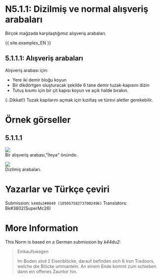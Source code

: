 # N5.1.1: Dizilmiş ve normal alışveriş arabaları

Birçok mağzada karşılaştığımız alışveriş arabaları.

{{ site.examples_EN }}

## 5.1.1.1: Alışveriş arabaları

Alışveriş arabası için:
* Yere iki demir bloğu koyun
* Bir dikdörtgen oluşturacak şekilde 6 tane demir tuzak-kapısını dizin
* Tutuş kısımı için bir çit kapısı koyun ve açık halde bırakın.

{:.Dikkat!}
Tuzak kapılarını açmak için kızıltaş ve türevi aletler gerekebilir.

# Örnek görseller

## 5.1.1.1

![](https://bte-n.github.io/resources/N5/1/1/shopping_venture.png)  
Bir alışveriş arabası,"İteya" önünde.

![](https://bte-n.github.io/resources/N5/1/1/shopping_ventures.png)  
Dizilmiş arabaları.

# Yazarlar ve Türkçe çeviri
Submission: `k44du2#8049 (105057582737002496)`
Translators: Bk#3802(SuperMc26)

# More Information

This Norm is based on a German submission by _k44du2:_

> Einkaufswagen
>
> Im Boden sind 2 Eisenblöcke, darauf befinden sich 6 Iron Tradoors, welche die Blöcke ummanteln. An einem Ende kommt zum schieben dann ein offenes Zauntor hin.
